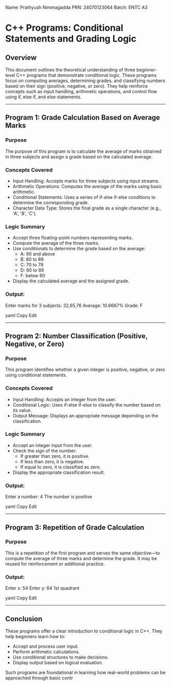 Name: Prathyush Nimmagadda
PRN: 24070123064 
Batch: ENTC A3  

# C++ Programs: Conditional Statements and Grading Logic

## Overview

This document outlines the theoretical understanding of three beginner-level C++ programs that demonstrate conditional logic. These programs focus on computing averages, determining grades, and classifying numbers based on their sign (positive, negative, or zero). They help reinforce concepts such as input handling, arithmetic operations, and control flow using if, else if, and else statements.

---

## Program 1: Grade Calculation Based on Average Marks

### Purpose
The purpose of this program is to calculate the average of marks obtained in three subjects and assign a grade based on the calculated average.

### Concepts Covered
- Input Handling: Accepts marks for three subjects using input streams.
- Arithmetic Operations: Computes the average of the marks using basic arithmetic.
- Conditional Statements: Uses a series of if-else if-else conditions to determine the corresponding grade.
- Character Data Type: Stores the final grade as a single character (e.g., 'A', 'B', 'C').

### Logic Summary
- Accept three floating-point numbers representing marks.
- Compute the average of the three marks.
- Use conditionals to determine the grade based on the average:
  - A: 90 and above
  - B: 80 to 89
  - C: 70 to 79
  - D: 60 to 69
  - F: below 60
- Display the calculated average and the assigned grade.

### Output:
Enter marks for 3 subjects: 32,65,76
Average: 10.6667%
Grade: F

yaml
Copy
Edit

---

## Program 2: Number Classification (Positive, Negative, or Zero)

### Purpose
This program identifies whether a given integer is positive, negative, or zero using conditional statements.

### Concepts Covered
- Input Handling: Accepts an integer from the user.
- Conditional Logic: Uses if-else if-else to classify the number based on its value.
- Output Message: Displays an appropriate message depending on the classification.

### Logic Summary
- Accept an integer input from the user.
- Check the sign of the number:
  - If greater than zero, it is positive.
  - If less than zero, it is negative.
  - If equal to zero, it is classified as zero.
- Display the appropriate classification result.

### Output:
Enter a number: 4
The number is positive

yaml
Copy
Edit

---

## Program 3: Repetition of Grade Calculation

### Purpose
This is a repetition of the first program and serves the same objective—to compute the average of three marks and determine the grade. It may be reused for reinforcement or additional practice.

### Output:
Enter x: 54
Enter y: 64
1st quadrant

yaml
Copy
Edit

---

## Conclusion

These programs offer a clear introduction to conditional logic in C++. They help beginners learn how to:

- Accept and process user input.
- Perform arithmetic calculations.
- Use conditional structures to make decisions.
- Display output based on logical evaluation.

Such programs are foundational in learning how real-world problems can be approached through basic contr
